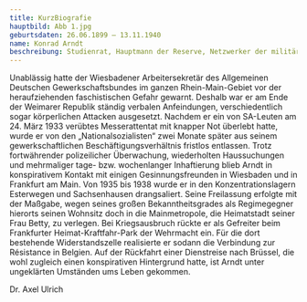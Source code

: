 ```yaml
---
title: KurzBiografie
hauptbild: Abb 1.jpg
geburtsdaten: 26.06.1899 – 13.11.1940
name: Konrad Arndt
beschreibung: Studienrat, Hauptmann der Reserve, Netzwerker der militärisch-bürgerlichen Opposition, von den Verschwörern des „20. Juli“ als Kulturstaatssekretär vorgesehen
---
```


Unablässig hatte der Wiesbadener Arbeitersekretär des Allgemeinen
Deutschen Gewerkschaftsbundes im ganzen Rhein-Main-Gebiet vor der
heraufziehenden faschistischen Gefahr gewarnt. Deshalb war er am Ende
der Weimarer Republik ständig verbalen Anfeindungen, verschiedentlich
sogar körperlichen Attacken ausgesetzt. Nachdem er ein von SA-Leuten am
24. März 1933 verübtes Messerattentat mit knapper Not überlebt hatte,
wurde er von den „Nationalsozialisten“ zwei Monate später aus seinem
gewerkschaftlichen Beschäftigungsverhältnis fristlos entlassen. Trotz
fortwährender polizeilicher Überwachung, wiederholten Haussuchungen und
mehrmaliger tage- bzw. wochenlanger Inhaftierung blieb Arndt in
konspirativem Kontakt mit einigen Gesinnungsfreunden in Wiesbaden und in
Frankfurt am Main. Von 1935 bis 1938 wurde er in den
Konzentrationslagern Esterwegen und Sachsenhausen drangsaliert. Seine
Freilassung erfolgte mit der Maßgabe, wegen seines großen
Bekanntheitsgrades als Regimegegner hierorts seinen Wohnsitz doch in die
Mainmetropole, die Heimatstadt seiner Frau Betty, zu verlegen. Bei
Kriegsausbruch rückte er als Gefreiter beim Frankfurter
Heimat-Kraftfahr-Park der Wehrmacht ein. Für die dort bestehende
Widerstandszelle realisierte er sodann die Verbindung zur Résistance in
Belgien. Auf der Rückfahrt einer Dienstreise nach Brüssel, die wohl
zugleich einen konspirativen Hintergrund hatte, ist Arndt unter
ungeklärten Umständen ums Leben gekommen.

Dr. Axel Ulrich
